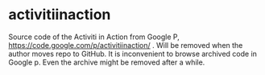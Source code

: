 # activitiinaction
Source code of the Activiti in Action from Google P, https://code.google.com/p/activitiinaction/ . Will be removed when the author moves repo to GitHub. It is inconvenient to browse archived code in Google p. Even the archive might be removed after a while.
